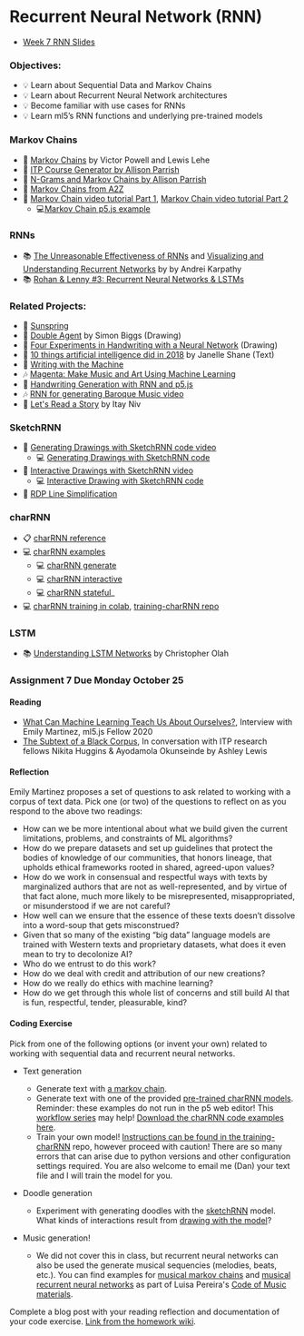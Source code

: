 # Recurrent Neural Network (RNN)

- [Week 7 RNN Slides](https://docs.google.com/presentation/d/19SZf7Osk01hlOI280byuMJs012jG2vaorU5ScgizxwI/edit?usp=sharing)

### Objectives:

- 💡 Learn about Sequential Data and Markov Chains
- 💡 Learn about Recurrent Neural Network architectures
- 💡 Become familiar with use cases for RNNs
- 💡 Learn ml5’s RNN functions and underlying pre-trained models

### Markov Chains

- 🔗 [Markov Chains](http://setosa.io/blog/2014/07/26/markov-chains/) by Victor Powell and Lewis Lehe
- 🔗 [ITP Course Generator by Allison Parrish](http://static.decontextualize.com/toys/next_semester)
- 🔗 [N-Grams and Markov Chains by Allison Parrish](http://www.decontextualize.com/teaching/rwet/n-grams-and-markov-chains/)
- 🔗 [Markov Chains from A2Z](https://shiffman.net/a2z/markov/)
- 🎥 [Markov Chain video tutorial Part 1](https://thecodingtrain.com/CodingChallenges/042.1-markov-chains.html), [Markov Chain video tutorial Part 2](https://thecodingtrain.com/CodingChallenges/042.2-markov-chains.html)
  - 💻[Markov Chain p5.js example](https://editor.p5js.org/ima_ml/sketches/FW9u9zhz0)

### RNNs

- 📚 [The Unreasonable Effectiveness of RNNs](http://karpathy.github.io/2015/05/21/rnn-effectiveness/) and [Visualizing and Understanding Recurrent Networks](https://skillsmatter.com/skillscasts/6611-visualizing-and-understanding-recurrent-networks) by by Andrei Karpathy
- 📚 [Rohan & Lenny #3: Recurrent Neural Networks & LSTMs](https://ayearofai.com/rohan-lenny-3-recurrent-neural-networks-10300100899b)

### Related Projects:

- 🍿 [Sunspring](https://arstechnica.com/gaming/2016/06/an-ai-wrote-this-movie-and-its-strangely-moving/)
- 🎨 [Double Agent](http://littlepig.org.uk/installations/doubleagent/index.htm) by Simon Biggs (Drawing)
- 🎨 [Four Experiments in Handwriting with a Neural Network](https://distill.pub/2016/handwriting/) (Drawing)
- 📖 [10 things artificial intelligence did in 2018](http://aiweirdness.com/post/181621835642/10-things-artificial-intelligence-did-in-2018) by Janelle Shane (Text)
- 📖 [Writing with the Machine](https://www.robinsloan.com/notes/writing-with-the-machine/)
- 🎶 [Magenta: Make Music and Art Using Machine Learning](https://magenta.tensorflow.org/)
- 🎨 [Handwriting Generation with RNN and p5.js](http://blog.otoro.net/2017/01/01/recurrent-neural-network-artist/)
- 🎶 [RNN for generating Baroque Music video](https://www.youtube.com/watch?v=SacogDL_4JU)
- 📖 [Let's Read a Story](https://medium.com/ml5js/lets-read-a-story-talking-to-books-using-semantic-similarity-f283168b4264) by Itay Niv

### SketchRNN

- 🎥 [Generating Drawings with SketchRNN code video](https://thecodingtrain.com/CodingChallenges/128-sketchrnn-snowflakes)
  - 💻 [Generating Drawings with SketchRNN code](https://editor.p5js.org/ml5/sketches/SketchRNN_basic)
- 🎥 [Interactive Drawings with SketchRNN video](https://thecodingtrain.com/CodingChallenges/153-interactive-sketchrnn.html)
  - 💻 [Interactive Drawing with SketchRNN code](https://editor.p5js.org/codingtrain/sketches/hcumr-aua)
- 🎥 [RDP Line Simplification](https://thecodingtrain.com/CodingChallenges/152-rdp-algorithm.html)

### charRNN

- 📋 [charRNN reference](https://learn.ml5js.org/#/reference/charrnn)
- 💻 [charRNN examples](https://learn.ml5js.org/#/reference/charrnn?id=examples)
  - 💻 [charRNN generate](https://examples.ml5js.org/p5js/charrnn/charrnn_text/)
  - 💻 [charRNN interactive](https://examples.ml5js.org/p5js/charrnn/charrnn_interactive/)
  - 💻 [charRNN stateful](https://examples.ml5js.org/p5js/charrnn/charrnn_text_stateful/)\_
- 💻 [charRNN training in colab](https://colab.research.google.com/drive/1V1xJfHfoG0UrI4Og3sE4kG2De1gLg0NK), [training-charRNN repo](https://github.com/ml5js/training-charRNN)

### LSTM

- 📚 [Understanding LSTM Networks](http://colah.github.io/posts/2015-08-Understanding-LSTMs/) by Christopher Olah

### Assignment 7 Due Monday October 25

#### Reading

- [What Can Machine Learning Teach Us About Ourselves?](https://medium.com/processing-foundation/what-can-machine-learning-teach-us-about-ourselves-65b268431890), Interview with Emily Martinez, ml5.js Fellow 2020
- [The Subtext of a Black Corpus](https://medium.com/ml5js/the-subtext-of-a-black-corpus-4440de02eb32), In conversation with ITP research fellows Nikita Huggins & Ayodamola Okunseinde by Ashley Lewis

#### Reflection

Emily Martinez proposes a set of questions to ask related to working with a corpus of text data. Pick one (or two) of the questions to reflect on as you respond to the above two readings:

- How can we be more intentional about what we build given the current limitations, problems, and constraints of ML algorithms?
- How do we prepare datasets and set up guidelines that protect the bodies of knowledge of our communities, that honors lineage, that upholds ethical frameworks rooted in shared, agreed-upon values?
- How do we work in consensual and respectful ways with texts by marginalized authors that are not as well-represented, and by virtue of that fact alone, much more likely to be misrepresented, misappropriated, or misunderstood if we are not careful?
- How well can we ensure that the essence of these texts doesn’t dissolve into a word-soup that gets misconstrued?
- Given that so many of the existing “big data” language models are trained with Western texts and proprietary datasets, what does it even mean to try to decolonize AI?
- Who do we entrust to do this work?
- How do we deal with credit and attribution of our new creations?
- How do we really do ethics with machine learning?
- How do we get through this whole list of concerns and still build AI that is fun, respectful, tender, pleasurable, kind?

#### Coding Exercise

Pick from one of the following options (or invent your own) related to working with sequential data and recurrent neural networks.

- Text generation

  - Generate text with [a markov chain](https://editor.p5js.org/ima_ml/sketches/FW9u9zhz0).
  - Generate text with one of the provided [pre-trained charRNN models](https://github.com/ml5js/ml5-data-and-models/tree/main/models/charRNN). Reminder: these examples do not run in the p5 web editor! This [workflow series](https://www.youtube.com/playlist?list=PLRqwX-V7Uu6Zu_uqEA6NqhLzKLACwU74X) may help! [Download the charRNN code examples here](https://github.com/ml5js/Intro-ML-Arts-IMA-F22/tree/main/07_rnn/charRNN-examples).
  - Train your own model! [Instructions can be found in the training-charRNN](https://github.com/ml5js/training-charRNN/blob/main/README.md) repo, however proceed with caution! There are so many errors that can arise due to python versions and other configuration settings required. You are also welcome to email me (Dan) your text file and I will train the model for you.

- Doodle generation

  - Experiment with generating doodles with the [sketchRNN](https://ml5js.org/reference/api-SketchRNN/) model. What kinds of interactions result from [drawing with the model](https://editor.p5js.org/codingtrain/sketches/hcumr-aua)?

- Music generation!

  - We did not cover this in class, but recurrent neural networks can also be used the generate musical sequencies (melodies, beats, etc.). You can find examples for [musical markov chains](https://luisaph.github.io/the-code-of-music-2018/#Markov) and [musical recurrent neural networks](https://luisaph.github.io/the-code-of-music-2018/#NN) as part of Luisa Pereira's [Code of Music materials](https://luisaph.github.io/the-code-of-music-2018/).

Complete a blog post with your reading reflection and documentation of your code exercise. [Link from the homework wiki](https://github.com/ml5js/Intro-ML-Arts-IMA-F22/wiki/Assignment-7).
